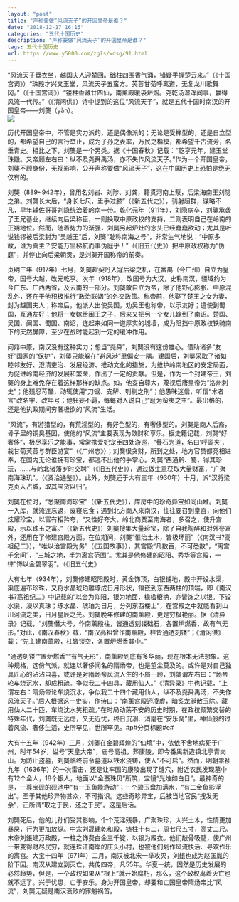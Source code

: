```yaml
---
layout: "post"
title: "声称要做“风流天子”的开国皇帝是谁？"
date: "2018-12-17 16:15"
categories: "五代十国历史"
description: "声称要做“风流天子”的开国皇帝是谁？"
tags: 五代十国历史
url: https://www.y5000.com/zgls/wdsg/91.html
---
```






“风流天子垂衣坐，越国夫人迎辇回。础柱四围香气涌，错疑手握楚云来。”（《十国宫词》）“珠殿才兴又玉堂，风流天子五蛮方。芙蓉甘菊呼鸾道，无复龙川歌舞冈。”（《十国宫词》）“镂柱香藏廿四仙，南薰殿暖袅炉烟。尧乾汤湿浑间事，赢得风流一代传。”（《清闲供》）诗中提到的这位“风流天子”，就是五代十国时南汉的开国皇帝——刘龑（yǎn）。  
[![](https://img.y5000.com/uploads/allimg/120425/2-120425163U1422.jpg)](https://www.y5000.com)

历代开国皇帝中，不管是实力派的，还是偶像派的；无论是受禅型的，还是自立型的，都希望自己的言行举止，成为子孙之表率，万民之楷模，都希望千古流芳，名垂青史。相比之下，刘龑是一个另类。据《十国春秋》记载：“乾亨元年，建玉堂珠殿。又帝顾左右曰：纵不及尧舜禹汤，亦不失作风流天子。”作为一个开国皇帝，刘龑不顾身份，无视影响，公开声称要做“风流天子”，这在中国历史上恐怕是绝无仅有的。

刘龑（889~942年），曾用名刘岩、刘陟、刘龚，籍贯河南上蔡，后梁海南王刘隐之弟。刘龑长大后，“身长七尺，垂手过膝”（《新五代史》），骑射超群，谋略不凡，早年辅佐哥哥刘隐统治着岭南一带。乾化元年（911年），刘隐病卒，刘龑承袭了王兄基业，继续向后梁称臣，一则换取中原政权的支持，二则表明自己在岭南的正朔地位。然而，随着势力的渐强，刘龑另起炉灶的念头已经蠢蠢欲动；尤其是听说钱镠被后梁封为“吴越王”后，刘龑“耻称南海之号”，非常生气地说：“中原多故，谁为真主？安能万里梯航而事伪庭乎！”（《旧五代史》）把中原政权称为“伪庭”，并停止向后梁朝贡，是刘龑开国称帝的前奏。

贞明三年（917年）七月，刘龑趁契丹入寇后梁之机，在番禺（今广州）自立为皇帝，国号大越，改元乾亨。次年（918年），改国号为大汉，史称南汉，疆域约为今广东、广西两省，及云南的一部分。刘龑敢自立为帝，除了他野心膨胀、中原混乱外，还在于他积极推行“政治联姻”的外交政策。称帝前，他娶了楚王之女为妻，封为越国夫人；称帝后，他派人出使吴国，劝吴王也称帝，以示友好；遣使到蜀国，互通友好；他将一女嫁给闽王之子，后来又把另一个女儿嫁到了南诏。楚国、吴国、闽国、蜀国、南诏，连起来如同一道厚实的城墙，成为阻挡中原政权铁骑南下的天然屏障，至少在战时能起到一定的缓冲作用。

问鼎中原，南汉没有这种实力；想当“尧舜”，刘龑没有这份雄心。借助诸多“友好”国家的“保护”，刘龑只能躲在“避风港”里偏安一隅。建国后，刘龑采取了诸如睦邻友好、澄清吏治、发展经济、推动文化的措施，为维护岭南地区的安定局面，为促进岭南经济的发展和繁荣，作出了一定的贡献。但是，作为一个封建帝王，刘龑的身上难免存在着这样那样的缺点。如，他妄自尊大，蔑视后唐皇帝为“洛州刺史”；他残忍苛酷，动辄使用“刀锯、支解、刳剔之刑”；他愚昧迷信，听信“术者言”改名字、改年号；他狂妄不羁，每每对人说自己“耻为蛮夷之主”。最出格的，还是他执政期间穷奢极欲的“风流”生活。

“风流”，有游猎型的，有荒淫型的，有好色型的，有奢侈型的。刘龑是商人后裔，骨子里的铜臭基因，使他的“风流”主要表现为敛财和享乐。据史籍记载，刘龑“好奢侈”，极尽享乐之能事，常常携爱妃宠臣四处游巡，“叠石为道，名曰‘呼鸾夹’，栽甘菊芙蓉与群臣游宴”（《广州志》）；刘龑很贪财，所到之处，地方官员都竞相进奉，在国内无论谁拥有珍宝，都逃不出他的手掌心。刘龑“西通黔、蜀，得其珍玩，……与岭北诸藩岁时交聘”（《旧五代史》），通过做生意获取大量财富，“广聚南海珠玑”。（《资治通鉴》）。此外，刘龑还于大有三年（930年）十月，派“汉将梁克贞入占城，取其宝货以归”。

刘龑在位时，“悉聚南海珍宝”（《新五代史》），库房中的珍奇异宝如同山堆。刘龑一入库，就流连忘返，废寝忘食；遇到北方商人来南汉，往往要召到皇宫，向他们炫耀珍宝，以富有相矜夸，“又性好夸大，岭北商贾至南海者，多召之，使升宫殿，示以珠玉之富。”（《新五代史》）刘龑搜集大量珍宝，除了自我陶醉和对外夸富外，还用在了修建宫殿方面。在位期间，刘龑“惟治土木，皆极环丽”（《南汉书?高祖纪二》），“唯以治宫殿为务”（《五国故事》），其宫殿“凡数百，不可悉数”，“离宫千余间”，“三城之地，半为离宫范围”。尤其是他修建的昭阳、秀华等宫殿，一律“饰以金碧翠羽”。（《旧五代史》

大有七年（934年），刘龑修建昭阳殿时，黄金饰顶，白银铺地，殿中开设水渠，渠底遍布珍珠，又将水晶琥珀雕琢成日月形状，镶嵌到东西两柱的顶端，即《南汉书?高祖纪二》中记载的“以金为仰阳，银为地面，檐楹榱桷，亦皆饰之以银。下设水渠，浸以真珠；琢水晶、琥珀为日月，分列东西楼上”，在宫殿之中就能看到山川河流之美，日月星辰之光。刘龑晚年修建的南薰殿，更是穷极艳丽。据《清异录》记载，“刘龑僭大号，作南薰殿柱，皆通透刻镂础石，各置炉燃香，故有气无形。”对此，《南汉春秋》载，“南汉高祖曾作南薰殿，柱皆通透刻镂”；《清闲供》载：“先主建南薰殿，柱皆镂空，各置炉燃香其中。”

“通透刻镂”“置炉燃香”“有气无形”，南薰殿到底有多华丽，现在根本无法想象。这种规格，这份气派，就连以奢侈闻名的隋炀帝，也是望尘莫及的。或许是对自己独具匠心的沾沾自喜，或许是对隋炀帝风流人生的不屑一顾，刘龑谓左右曰：“炀帝轮车烧沉水，却成粗疏。争似我二十四具，藏用仙人。”《清异录》中也记载，“上谓左右：隋炀帝论车烧沉水，争似我二十四个藏用仙人，纵不及尧舜禹汤，不失作风流天子。”后人根据这一史实，作诗曰：“南薰宫殿迥凌虚，暗炙龙涎散玉除。藏用仙人二十匹，车烧沈水笑粗疏。”在时局动荡不安的历史时期，在政权频繁交替的特殊年代，刘龑既无远虑，又无近忧，终日沉溺、消磨在“安乐窝”里，神仙般的过着风流、奢侈生活，史所罕见，世所罕见。#p#分页标题#e#

大有十五年（942年）三月，刘龑在金碧辉煌的“仙境”中，依依不舍地病死于广州，时年54岁，谥号“天皇大帝”，庙号高祖，葬康陵，即今番禺新造镇北亭青岗山。为防止盗墓，刘龑临终前令墓道以铁水浇铸，使人“不可启”。然而，明朝崇祯九年（1636年）的一次雷击，还是让牢固的康陵出现了缝穴，附近农民发现墓中有12个金人，18个银人，地面以“金蚕珠贝”所筑，宝镜“光烛如白日”。最神奇的是，一尊宝砚的砚池中“有一玉鱼能游动”；一个碧玉盘加满水，“有二金鱼影浮出”。至于其他珍异物甚众，不可指识。这些奇珍异宝，后被当地官民“搜发无余”，正所谓“取之于民，还之于民”。这是后话。

刘龑死后，他的儿孙们受其影响，个个荒淫残暴，广聚珠珍，大兴土木，性情更加暴戾，行为更加放纵。中宗刘晟建乾和殿，铸柱十有二，周七尺五寸，高丈二尺。末帝刘鋹建万政殿，一柱之饰费白金三千锭，以银为殿衣。他们敲骨吸髓，使广州一带变得财尽民穷，就连珠江南岸的庄头小村，也被他们划作风流快活、寻欢作乐的离宫。大宝十四年（971年）二月，南汉被北宋一举攻灭，刘鋹也成为赵匡胤的阶下囚。南汉从建立到灭亡，共传四帝，凡55年。华夏一统，固然是历史发展的必然趋势，但是，一个政权如果从“根上”就开始腐朽，那么，这个政权离着灭亡也就不远了。兴于忧患，亡于安乐。身为开国皇帝，却要和亡国皇帝隋炀帝比“风流”，刘龑无疑是南汉衰败的罪魁祸首。
